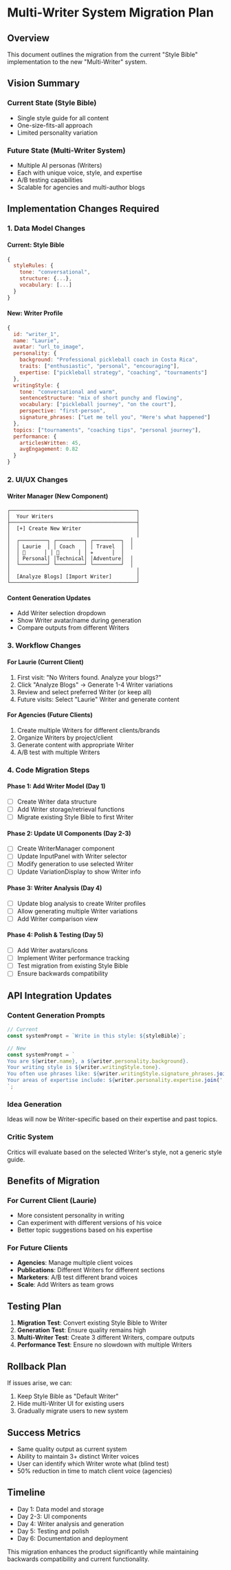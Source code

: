 # Multi-Writer System Migration Plan

## Overview
This document outlines the migration from the current "Style Bible" implementation to the new "Multi-Writer" system.

## Vision Summary

### Current State (Style Bible)
- Single style guide for all content
- One-size-fits-all approach
- Limited personality variation

### Future State (Multi-Writer System)
- Multiple AI personas (Writers)
- Each with unique voice, style, and expertise
- A/B testing capabilities
- Scalable for agencies and multi-author blogs

## Implementation Changes Required

### 1. Data Model Changes

#### Current: Style Bible
```javascript
{
  styleRules: {
    tone: "conversational",
    structure: {...},
    vocabulary: [...]
  }
}
```

#### New: Writer Profile
```javascript
{
  id: "writer_1",
  name: "Laurie",
  avatar: "url_to_image",
  personality: {
    background: "Professional pickleball coach in Costa Rica",
    traits: ["enthusiastic", "personal", "encouraging"],
    expertise: ["pickleball strategy", "coaching", "tournaments"]
  },
  writingStyle: {
    tone: "conversational and warm",
    sentenceStructure: "mix of short punchy and flowing",
    vocabulary: ["pickleball journey", "on the court"],
    perspective: "first-person",
    signature_phrases: ["Let me tell you", "Here's what happened"]
  },
  topics: ["tournaments", "coaching tips", "personal journey"],
  performance: {
    articlesWritten: 45,
    avgEngagement: 0.82
  }
}
```

### 2. UI/UX Changes

#### Writer Manager (New Component)
```
┌─────────────────────────────────────────┐
│  Your Writers                           │
├─────────────────────────────────────────┤
│  [+] Create New Writer                  │
│                                         │
│  ┌─────────┐ ┌─────────┐ ┌─────────┐  │
│  │ Laurie  │ │ Coach   │ │ Travel  │  │
│  │ 🏓      │ │ 🎯      │ │ ✈️      │  │
│  │ Personal│ │Technical│ │Adventure│  │
│  └─────────┘ └─────────┘ └─────────┘  │
│                                         │
│  [Analyze Blogs] [Import Writer]        │
└─────────────────────────────────────────┘
```

#### Content Generation Updates
- Add Writer selection dropdown
- Show Writer avatar/name during generation
- Compare outputs from different Writers

### 3. Workflow Changes

#### For Laurie (Current Client)
1. First visit: "No Writers found. Analyze your blogs?"
2. Click "Analyze Blogs" → Generate 1-4 Writer variations
3. Review and select preferred Writer (or keep all)
4. Future visits: Select "Laurie" Writer and generate content

#### For Agencies (Future Clients)
1. Create multiple Writers for different clients/brands
2. Organize Writers by project/client
3. Generate content with appropriate Writer
4. A/B test with multiple Writers

### 4. Code Migration Steps

#### Phase 1: Add Writer Model (Day 1)
- [ ] Create Writer data structure
- [ ] Add Writer storage/retrieval functions
- [ ] Migrate existing Style Bible to first Writer

#### Phase 2: Update UI Components (Day 2-3)
- [ ] Create WriterManager component
- [ ] Update InputPanel with Writer selector
- [ ] Modify generation to use selected Writer
- [ ] Update VariationDisplay to show Writer info

#### Phase 3: Writer Analysis (Day 4)
- [ ] Update blog analysis to create Writer profiles
- [ ] Allow generating multiple Writer variations
- [ ] Add Writer comparison view

#### Phase 4: Polish & Testing (Day 5)
- [ ] Add Writer avatars/icons
- [ ] Implement Writer performance tracking
- [ ] Test migration from existing Style Bible
- [ ] Ensure backwards compatibility

## API Integration Updates

### Content Generation Prompts
```javascript
// Current
const systemPrompt = `Write in this style: ${styleBible}`;

// New
const systemPrompt = `
You are ${writer.name}, a ${writer.personality.background}.
Your writing style is ${writer.writingStyle.tone}.
You often use phrases like: ${writer.writingStyle.signature_phrases.join(', ')}.
Your areas of expertise include: ${writer.personality.expertise.join(', ')}.
`;
```

### Idea Generation
Ideas will now be Writer-specific based on their expertise and past topics.

### Critic System
Critics will evaluate based on the selected Writer's style, not a generic style guide.

## Benefits of Migration

### For Current Client (Laurie)
- More consistent personality in writing
- Can experiment with different versions of his voice
- Better topic suggestions based on his expertise

### For Future Clients
- **Agencies**: Manage multiple client voices
- **Publications**: Different Writers for different sections
- **Marketers**: A/B test different brand voices
- **Scale**: Add Writers as team grows

## Testing Plan

1. **Migration Test**: Convert existing Style Bible to Writer
2. **Generation Test**: Ensure quality remains high
3. **Multi-Writer Test**: Create 3 different Writers, compare outputs
4. **Performance Test**: Ensure no slowdown with multiple Writers

## Rollback Plan

If issues arise, we can:
1. Keep Style Bible as "Default Writer"
2. Hide multi-Writer UI for existing users
3. Gradually migrate users to new system

## Success Metrics

- Same quality output as current system
- Ability to maintain 3+ distinct Writer voices
- User can identify which Writer wrote what (blind test)
- 50% reduction in time to match client voice (agencies)

## Timeline

- Day 1: Data model and storage
- Day 2-3: UI components
- Day 4: Writer analysis and generation
- Day 5: Testing and polish
- Day 6: Documentation and deployment

This migration enhances the product significantly while maintaining backwards compatibility and current functionality.